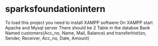 # sparksfoundationintern
To load this project you need to install XAMPP softwere
On XAMPP start Apache and Mysql server
There should be 2 Table in the databse Bank Named customers(Acc_no, Name, Mail, Balance) and transferhist(sn, Sender, Receiver, Acc_no, Date, Amount)

